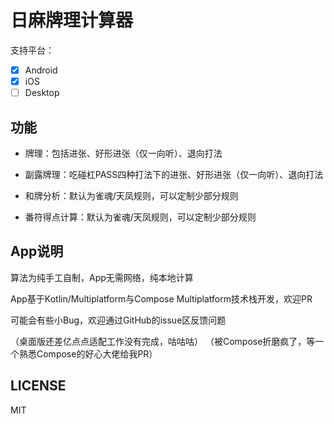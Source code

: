 日麻牌理计算器
======

支持平台：

- [x] Android
- [x] iOS
- [ ] Desktop

## 功能

- 牌理：包括进张、好形进张（仅一向听）、退向打法

- 副露牌理：吃碰杠PASS四种打法下的进张、好形进张（仅一向听）、退向打法

- 和牌分析：默认为雀魂/天凤规则，可以定制少部分规则

- 番符得点计算：默认为雀魂/天凤规则，可以定制少部分规则


## App说明

算法为纯手工自制，App无需网络，纯本地计算

App基于Kotlin/Multiplatform与Compose Multiplatform技术栈开发，欢迎PR

可能会有些小Bug，欢迎通过GitHub的issue区反馈问题


（桌面版还差亿点点适配工作没有完成，咕咕咕）
（被Compose折磨疯了，等一个熟悉Compose的好心大佬给我PR）

## LICENSE

MIT
